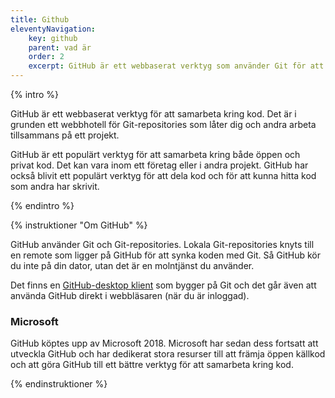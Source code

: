```yaml
---
title: Github
eleventyNavigation:
    key: github
    parent: vad är
    order: 2
    excerpt: GitHub är ett webbaserat verktyg som använder Git för att sammarbeta kring kod.
---
```


{% intro %}

GitHub är ett webbaserat verktyg för att samarbeta kring kod. Det är i grunden ett webbhotell för Git-repositories som låter dig och andra arbeta tillsammans på ett projekt.

GitHub är ett populärt verktyg för att samarbeta kring både öppen och privat kod. Det kan vara inom ett företag eller i andra projekt. GitHub har också blivit ett populärt verktyg för att dela kod och för att kunna hitta kod som andra har skrivit.

{% endintro %}

{% instruktioner "Om GitHub" %}

GitHub använder Git och Git-repositories. Lokala Git-repositories knyts till en remote som ligger på GitHub för att synka koden med Git. Så GitHub kör du inte på din dator, utan det är en molntjänst du använder.

Det finns en [GitHub-desktop klient](https://desktop.github.com/) som bygger på Git och det går även att använda GitHub direkt i webbläsaren (när du är inloggad).

### Microsoft

GitHub köptes upp av Microsoft 2018. Microsoft har sedan dess fortsatt att utveckla GitHub och har dedikerat stora resurser till att främja öppen källkod och att göra GitHub till ett bättre verktyg för att samarbeta kring kod.

{% endinstruktioner %}
